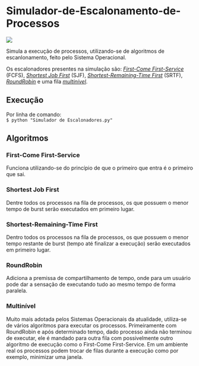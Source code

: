# Simulador-de-Escalonamento-de-Processos

<img src="https://img.shields.io/pypi/pyversions/Django.svg" />

<p>Simula a execução de processos, utilizando-se de algoritmos de escanlonamento, feito pelo Sistema Operacional.</p>
<p>Os escalonadores presentes na simulação são: <a href="#first-come-first-service"><i>First-Come First-Service</i></a> (FCFS),
<a href="#shortest-job-first"><i>Shortest Job First</i></a> (SJF),
<a href="#shortest-remaining-time-first"><i>Shortest-Remaining-Time First</i></a> (SRTF), <a href="#roundrobin"><i>RoundRobin</i></a>
e uma fila <a href="#multinível"><i>multinível</i></a>.</p>

<h2>Execução</h2>
Por linha de comando:</br>
<code>$ python "Simulador de Escalonadores.py"</code>

<h2>Algoritmos</h2>
<h3>First-Come First-Service</h3>
<p>Funciona utilizando-se do princípio de que o primeiro que entra é o primeiro que sai.</p>
<h3>Shortest Job First</h3>
<p>Dentre todos os processos na fila de processos, os que possuem o menor tempo de burst serão executados em primeiro lugar.</p>
<h3>Shortest-Remaining-Time First</h3>
<p>Dentro todos os processos na fila de processos, os que possuem o menor tempo restante de burst (tempo até finalizar a execução) serão executados em primeiro lugar.</p>
<h3>RoundRobin</h3>
<p>Adiciona a premissa de compartilhamento de tempo, onde para um usuário pode dar a sensação de executando tudo ao mesmo tempo de forma paralela.</p>
<h3>Multinível</h3>
<p>Muito mais adotada pelos Sistemas Operacionais da atualidade, utiliza-se de vários algoritmos para executar os processos.
 Primeiramente com RoundRobin e após determinado tempo, dado processo ainda não terminou de executar, ele é mandado para outra fila
 com possivelmente outro algoritmo de execução como o First-Come First-Service. Em um ambiente real os processos podem trocar de
 filas durante a execução como por exemplo, minimizar uma janela.</p>

